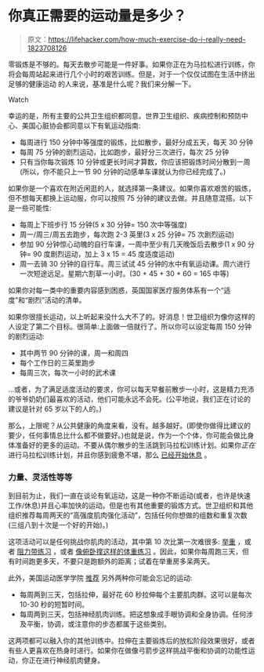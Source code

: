 # 你真正需要的运动量是多少？

> 原文：<https://lifehacker.com/how-much-exercise-do-i-really-need-1823708126>

零锻炼是不够的。每天去散步可能是一件好事。如果你正在为马拉松进行训练，你将会每周站起来进行几个小时的艰苦训练。但是，对于一个仅仅试图在生活中挤出足够的健康运动 的人来说，基准是什么呢？我们来分解一下。

Watch

幸运的是，所有主要的公共卫生组织都同意。世界卫生组织、疾病控制和预防中心、美国心脏协会都同意以下有氧运动指南:

*   每周进行 150 分钟中等强度的锻炼，比如散步，最好分成五天，每天 30 分钟
*   每周 75 分钟的剧烈运动，比如跑步，最好分三次进行，每次 25 分钟
*   只有当你每次锻炼 10 分钟或更长时间才算数，你应该把锻炼时间分散到一周(所以，你不能只上一节 90 分钟的动感单车课就认为你已经完成了。)

如果你是一个喜欢在附近闲逛的人，就选择第一条建议。如果你喜欢艰苦的锻炼，但不想每天都换上运动服，你可以按照 75 分钟的建议去做。并且随意混搭。以下是一些可能性:

*   每周上下班步行 15 分钟(5 x 30 分钟= 150 次中等强度)
*   周一/周三/周五去跑步，每次跑 2-3 英里(3 x 25 分钟= 75 次剧烈运动)
*   参加 90 分钟惊心动魄的自行车课，一周中至少有几天晚饭后去散步(1 x 90 分钟= 90 度剧烈运动，加上 3 x 15 = 45 度适度运动)
*   周一去骑 30 分钟的自行车。周三试试 45 分钟的水中有氧运动课。周六进行一次短途远足。星期六割草一小时。(30 + 45 + 30 + 60 = 165 中等)

如果你对每一类中的重要内容感到困惑，英国国家医疗服务体系有一个“适度”和“剧烈”活动的清单。

如果你很擅长运动，以上听起来没什么大不了的。好消息！世卫组织为像你这样的人设定了第二个目标。很简单:上面做一倍就行了。所以你可以设定每周 150 分钟的剧烈运动:

*   其中两节 90 分钟的课，周一和周四
*   每个工作日的三英里跑步
*   每周三次，每次一小时的武术课

...或者，为了满足适度活动的要求，你可以每天早餐前散步一小时，这是精力充沛的爷爷奶奶们最喜欢的活动，他们可能永远不会死。(公平地说，我们正在讨论的建议是针对 65 岁以下的人的。)

那么，上限呢？从公共健康的角度来看，没有。越多越好。(即使你做得比建议的要少，任何事情总比什么都不做要好。)也就是说，作为一个个体，你可能会做比身体准备好的更多的运动。不要从偶尔散步的生活跳到马拉松训练计划。如果你*正在*进行马拉松训练计划，并且你感到疲惫不堪，那么 [已经开始休息](https://vitals.lifehacker.com/do-you-really-need-a-rest-day-after-exercise-1792349953) 。

### 力量、灵活性等等

到目前为止，我们一直在谈论有氧运动，这是一种你不断运动(或者，也许是快速工作/休息)并且心率加快的运动。但是也有其他重要的锻炼方式。世卫组织和其他组织推荐每周两天的“高强度肌肉强化活动”，包括任何你想做的组数和重复次数(三组八到十次是一个好的开始)。)

这项活动可以是任何挑战你肌肉的活动，其中第 10 次比第一次难很多: [举重](https://vitals.lifehacker.com/starting-strength-is-an-awesome-weight-training-program-1790689993) ，或者 [阻力带练习](https://vitals.lifehacker.com/this-exercise-chart-is-full-of-travel-friendly-resista-1784267047) ，或者 [像俯卧撑这样的体重练习](https://vitals.lifehacker.com/everything-you-need-to-build-your-own-bodyweight-workou-1770226539) 。因此，如果你每周跑三天，但有时间跑更多天，不要只是跑额外的距离；试着在举重房多呆两天。

此外，美国运动医学学院 [推荐](http://www.acsm.org/about-acsm/media-room/news-releases/2011/08/01/acsm-issues-new-recommendations-on-quantity-and-quality-of-exercise) 另外两种你可能会忘记的运动:

*   每周两到三天，包括拉伸，最好花 60 秒拉伸每个主要肌肉群。这可以是每次 10-30 秒的短暂时间。
*   每周两到三天，包括神经肌肉训练。把这想象成手眼协调和全身协调。任何涉及平衡，协调，或注意你的步态都属于这些类别。

这两项都可以融入你的其他训练中。拉伸在主要锻炼后的放松阶段效果很好，或者有些人更喜欢在热身时进行。如果你在做像弓箭步这样挑战平衡和协调的功能性运动，你正在进行神经肌肉健身。